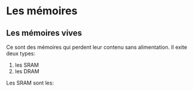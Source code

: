 # Les mémoires

## Les mémoires vives
Ce sont des mémoires qui perdent leur contenu sans alimentation. Il exite deux types:
1. les SRAM
2. les DRAM

Les SRAM sont les:

